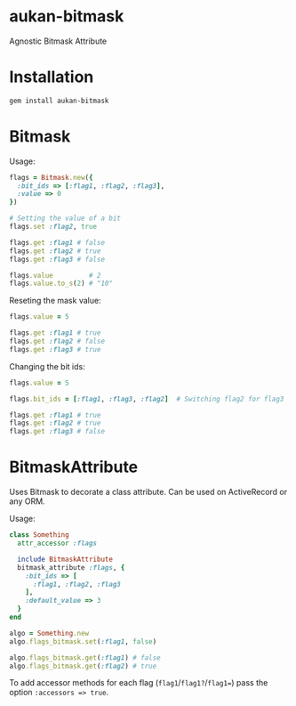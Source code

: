 aukan-bitmask
=============

Agnostic Bitmask Attribute

# Installation

``` sh
gem install aukan-bitmask
```

# Bitmask

Usage:

```rb
flags = Bitmask.new({
  :bit_ids => [:flag1, :flag2, :flag3],
  :value => 0
})

# Setting the value of a bit
flags.set :flag2, true

flags.get :flag1 # false
flags.get :flag2 # true
flags.get :flag3 # false

flags.value         # 2
flags.value.to_s(2) # "10"
```

Reseting the mask value:

```rb
flags.value = 5

flags.get :flag1 # true
flags.get :flag2 # false
flags.get :flag3 # true
```

Changing the bit ids:

```rb
flags.value = 5

flags.bit_ids = [:flag1, :flag3, :flag2]  # Switching flag2 for flag3

flags.get :flag1 # true
flags.get :flag2 # true
flags.get :flag3 # false
```

# BitmaskAttribute

Uses Bitmask to decorate a class attribute. Can be used on ActiveRecord or any ORM.

Usage:

```rb
class Something
  attr_accessor :flags

  include BitmaskAttribute
  bitmask_attribute :flags, {
    :bit_ids => [
      :flag1, :flag2, :flag3
    ],
    :default_value => 3
  }
end

algo = Something.new
algo.flags_bitmask.set(:flag1, false)

algo.flags_bitmask.get(:flag1) # false
algo.flags_bitmask.get(:flag2) # true
```

To add accessor methods for each flag (`flag1`/`flag1?`/`flag1=`) pass the option `:accessors => true`.
